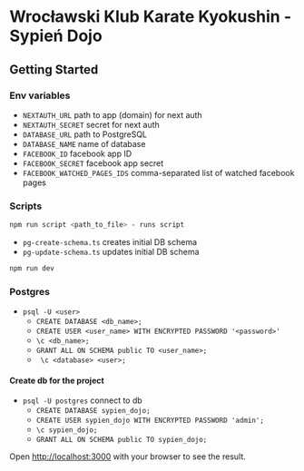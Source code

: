 # Wrocławski Klub Karate Kyokushin - Sypień Dojo

## Getting Started

### Env variables

- `NEXTAUTH_URL` path to app (domain) for next auth
- `NEXTAUTH_SECRET` secret for next auth
- `DATABASE_URL` path to PostgreSQL
- `DATABASE_NAME` name of database
- `FACEBOOK_ID` facebook app ID
- `FACEBOOK_SECRET` facebook app secret
- `FACEBOOK_WATCHED_PAGES_IDS` comma-separated list of watched facebook pages

### Scripts 

```bash
npm run script <path_to_file> - runs script
```

- `pg-create-schema.ts` creates initial DB schema
- `pg-update-schema.ts` updates initial DB schema

```bash
npm run dev
```

### Postgres

- `psql -U <user>`
  - `CREATE DATABASE <db_name>;`
  - `CREATE USER <user_name> WITH ENCRYPTED PASSWORD '<password>'`
  - `\c <db_name>;`
  - `GRANT ALL ON SCHEMA public TO <user_name>;`
  - ` \c <database> <user>;`

#### Create db for the project

- `psql -U postgres` connect to db
    - `CREATE DATABASE sypien_dojo;`
    - `CREATE USER sypien_dojo WITH ENCRYPTED PASSWORD 'admin';`
    - `\c sypien_dojo;`
    - `GRANT ALL ON SCHEMA public TO sypien_dojo;`

Open [http://localhost:3000](http://localhost:3000) with your browser to see the result.
